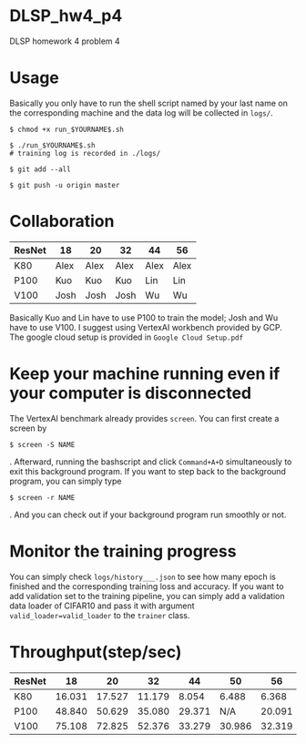 # DLSP_hw4_p4
DLSP homework 4 problem 4

# Usage
Basically you only have to run the shell script named by your last name on the corresponding machine and the data log will be collected in `logs/`.

```
$ chmod +x run_$YOURNAME$.sh

$ ./run_$YOURNAME$.sh
# training log is recorded in ./logs/

$ git add --all

$ git push -u origin master
```

# Collaboration
| ResNet | 18   | 20   | 32   | 44   | 56   |
|--------|------|------|------|------|------|
| K80    | Alex | Alex | Alex | Alex | Alex |
| P100   | Kuo  | Kuo  | Kuo  | Lin  | Lin  |
| V100   | Josh | Josh | Josh | Wu   | Wu   |

Basically Kuo and Lin have to use P100 to train the model; Josh and Wu have to use V100. I suggest using VertexAI workbench provided by GCP. The google cloud setup is provided in `Google Cloud Setup.pdf`

# Keep your machine running even if your computer is disconnected

The VertexAI benchmark already provides `screen`. You can first create a screen by 
```
$ screen -S NAME
```
. Afterward, running the bashscript and click `Command+A+D` simultaneously to exit this background program. If you want to step back to the background program, you can simply type
```
$ screen -r NAME
```
. And you can check out if your background program run smoothly or not.

# Monitor the training progress

You can simply check `logs/history___.json` to see how many epoch is finished and the corresponding training loss and accuracy. If you want to add validation set to the training pipeline, you can simply add a validation data loader of CIFAR10 and pass it with argument `valid_loader=valid_loader` to the `trainer` class.

# Throughput(step/sec)
| ResNet | 18     | 20     | 32     | 44     | 50     | 56     |
|--------|------  |------  |------  |------  |------  |------  |
| K80    | 16.031 | 17.527 | 11.179 | 8.054  | 6.488  | 6.368  |
| P100   | 48.840 | 50.629 | 35.080 | 29.371 | N/A    | 20.091 |
| V100   | 75.108 | 72.825 | 52.376 | 33.279 | 30.986 | 32.319 |
